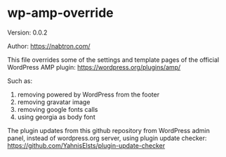 # wp-amp-override

Version: 0.0.2

Author: https://nabtron.com/

This file overrides some of the settings and template pages of the official WordPress AMP plugin: https://wordpress.org/plugins/amp/

Such as:

1. removing powered by WordPress from the footer
2. removing gravatar image
3. removing google fonts calls
4. using georgia as body font

The plugin updates from this github repository from WordPress admin panel, instead of wordpress.org server, using plugin update checker: https://github.com/YahnisElsts/plugin-update-checker